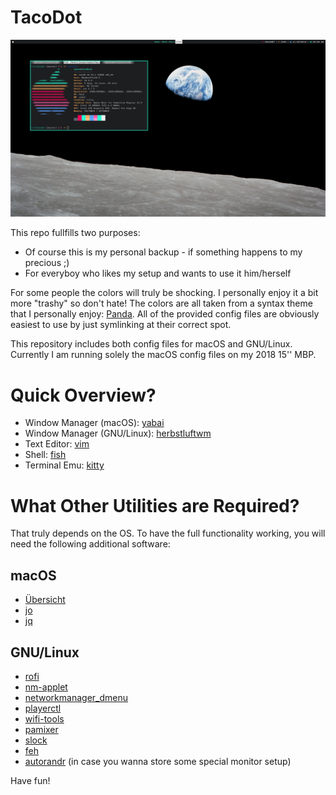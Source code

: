 # TacoDot

![Overview](doc/overview_mac.png)

This repo fullfills two purposes:
* Of course this is my personal backup - if something happens to my precious ;)
* For everyboy who likes my setup and wants to use it him/herself

For some people the colors will truly be shocking. I personally enjoy it a bit
more "trashy" so don't hate! The colors are all taken from a syntax theme that I
personally enjoy: [Panda](https://panda.siamak.work/). All of the provided
config files are obviously easiest to use by just symlinking at their correct
spot.

This repository includes both config files for macOS and GNU/Linux. Currently I
am running solely the macOS config files on my 2018 15'' MBP.

# Quick Overview?
* Window Manager (macOS): [yabai](https://github.com/koekeishiya/yabai)
* Window Manager (GNU/Linux): [herbstluftwm](https://herbstluftwm.org/)
* Text Editor: [vim](https://www.vim.org/)
* Shell: [fish](https://fishshell.com/)
* Terminal Emu: [kitty](https://github.com/kovidgoyal/kitty)

# What Other Utilities are Required?
That truly depends on the OS. To have the full functionality working, you will
need the following additional software:

## macOS
* [Übersicht](http://tracesof.net/uebersicht/)
* [jo](https://github.com/jpmens/jo)
* [jq](https://stedolan.github.io/jq/)

## GNU/Linux
* [rofi](https://github.com/DaveDavenport/rofi)
* [nm-applet](https://wiki.archlinux.org/index.php/NetworkManager)
* [networkmanager_dmenu](https://github.com/firecat53/networkmanager-dmenu)
* [playerctl](https://github.com/acrisci/playerctl)
* [wifi-tools](https://hewlettpackard.github.io/wireless-tools/Tools.html)
* [pamixer](https://github.com/cdemoulins/pamixer)
* [slock](https://tools.suckless.org/slock/)
* [feh](https://feh.finalrewind.org/)
* [autorandr](https://github.com/phillipberndt/autorandr) (in case you wanna
    store some special monitor setup)

Have fun!
